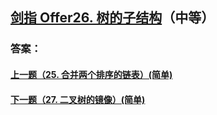 ## [ 剑指 Offer26. 树的子结构](https://leetcode-cn.com/problems/merge-two-sorted-lists/)（中等）





### 答案：



#### [上一题（25. 合并两个排序的链表）(简单)](https://github.com/sdwwld/leetCode/blob/master/src/main/java/com/wld/java/offer/剑指Offer25.md)

#### [下一题（27. 二叉树的镜像）(简单)](https://github.com/sdwwld/leetCode/blob/master/src/main/java/com/wld/java/offer/剑指Offer27.md)